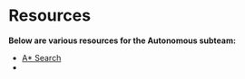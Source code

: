 # Resources

**Below are various resources for the Autonomous subteam:**

- [A* Search](https://www.codecademy.com/resources/docs/ai/search-algorithms/a-star-search)
- 

